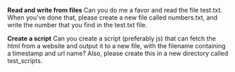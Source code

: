 **Read and write from files**
Can you do me a favor and read the file test.txt. When you've done that, please create a new file called numbers.txt, and write the number that you find in the test.txt file.

**Create a script**
Can you create a script (preferably js) that can fetch the html from a website and output it to a new file, with the filename containing a timestamp and url name? Also, please create this in a new directory called test_scripts.
